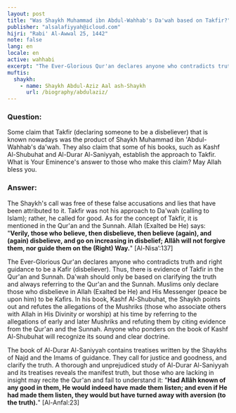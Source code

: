 ```yaml
---
layout: post
title: "Was Shaykh Muhammad ibn Abdul-Wahhab's Da'wah based on Takfir?"
publisher: "alsalafiyyah@icloud.com"
hijri: "Rabi' Al-Awwal 25, 1442"
note: false
lang: en
locale: en
active: wahhabi
excerpt: "The Ever-Glorious Qur'an declares anyone who contradicts truth and right guidance to be a disbeliever. Thus, there is evidence of Takfir in the Qur'an and Sunnah. Da'wah should only be based on clarifying the truth and always referring to the Qur'an and the Sunnah."
muftis:
  shaykh: 
    - name: Shaykh Abdul-Aziz Aal ash-Shaykh
      url: /biography/abdulaziz/
---
```


### Question:
Some claim that Takfir (declaring someone to be a disbeliever) that is known nowadays was the product of Shaykh Muhammad ibn 'Abdul-Wahhab's da'wah. They also claim that some of his books, such as Kashf Al-Shubuhat and Al-Durar Al-Saniyyah, establish the approach to Takfir. What is Your Eminence's answer to those who make this claim? May Allah bless you.

### Answer:
The Shaykh's call was free of these false accusations and lies that have been attributed to it. Takfir was not his approach to Da'wah (calling to Islam); rather, he called for good. As for the concept of Takfir, it is mentioned in the Qur'an and the Sunnah. Allah (Exalted be He) says: "**Verily, those who believe, then disbelieve, then believe (again), and (again) disbelieve, and go on increasing in disbelief; Allâh will not forgive them, nor guide them on the (Right) Way.**" [Al-Nisa’:137]

The Ever-Glorious Qur'an declares anyone who contradicts truth and right guidance to be a Kafir (disbeliever). Thus, there is evidence of Takfir in the Qur'an and Sunnah. Da'wah should only be based on clarifying the truth and always referring to the Qur'an and the Sunnah. Muslims only declare those who disbelieve in Allah (Exalted be He) and His Messenger (peace be upon him) to be Kafirs. In his book, Kashf Al-Shubuhat, the Shaykh points out and refutes the allegations of the Mushriks (those who associate others with Allah in His Divinity or worship) at his time by referring to the allegations of early and later Mushriks and refuting them by citing evidence from the Qur'an and the Sunnah. Anyone who ponders on the book of Kashf Al-Shubuhat will recognize its sound and clear doctrine. 

The book of Al-Durar Al-Saniyyah contains treatises written by the Shaykhs of Najd and the Imams of guidance. They call for justice and goodness, and clarify the truth. A thorough and unprejudiced study of Al-Durar Al-Saniyyah and its treatises reveals the manifest truth, but those who are lacking in insight may recite the Qur'an and fail to understand it: "**Had Allâh known of any good in them, He would indeed have made them listen; and even if He had made them listen, they would but have turned away with aversion (to the truth).**" [Al-Anfal:23]
